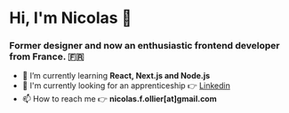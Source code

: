 <h1 align="left">Hi, I'm Nicolas 👋</h1>
<h3 align="left">Former designer and now an enthusiastic frontend developer from France. 🇫🇷</h3>

- 🌱 I’m currently learning **React, Next.js and Node.js**
- 💼 I'm currently looking for an apprenticeship 👉 [Linkedin](https://www.linkedin.com/in/nicolasollier2/)
- 📫 How to reach me 👉 **nicolas.f.ollier[at]gmail.com**


